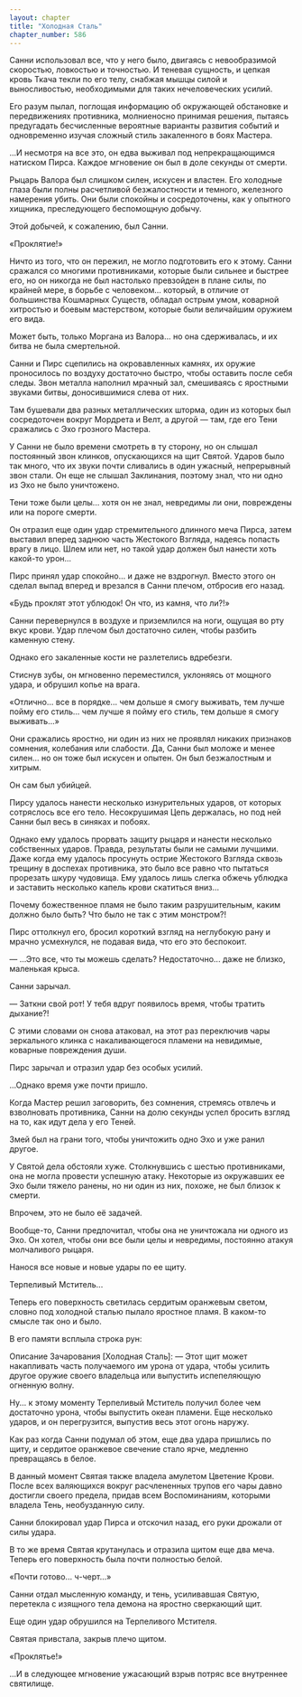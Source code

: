 ```yaml
---
layout: chapter
title: "Холодная Cталь"
chapter_number: 586
---
```


Санни использовал все, что у него было, двигаясь с невообразимой скоростью, ловкостью и точностью. И теневая сущность, и цепкая кровь Ткача текли по его телу, снабжая мышцы силой и выносливостью, необходимыми для таких нечеловеческих усилий.

Его разум пылал, поглощая информацию об окружающей обстановке и передвижениях противника, молниеносно принимая решения, пытаясь предугадать бесчисленные вероятные варианты развития событий и одновременно изучая сложный стиль закаленного в боях Мастера.

...И несмотря на все это, он едва выживал под непрекращающимся натиском Пирса. Каждое мгновение он был в доле секунды от смерти.

Рыцарь Валора был слишком силен, искусен и властен. Его холодные глаза были полны расчетливой безжалостности и темного, железного намерения убить. Они были спокойны и сосредоточены, как у опытного хищника, преследующего беспомощную добычу.

Этой добычей, к сожалению, был Санни.

«Проклятие!»

Ничто из того, что он пережил, не могло подготовить его к этому. Санни сражался со многими противниками, которые были сильнее и быстрее его, но он никогда не был настолько превзойден в плане силы, по крайней мере, в борьбе с человеком... который, в отличие от большинства Кошмарных Существ, обладал острым умом, коварной хитростью и боевым мастерством, которые были величайшим оружием его вида.

Может быть, только Моргана из Валора... но она сдерживалась, и их битва не была смертельной.

Санни и Пирс сцепились на окровавленных камнях, их оружие проносилось по воздуху достаточно быстро, чтобы оставить после себя следы. Звон металла наполнил мрачный зал, смешиваясь с яростными звуками битвы, доносившимися слева от них.

Там бушевали два разных металлических шторма, один из которых был сосредоточен вокруг Мордрета и Велт, а другой — там, где его Тени сражались с Эхо грозного Мастера.

У Санни не было времени смотреть в ту сторону, но он слышал постоянный звон клинков, опускающихся на щит Святой. Ударов было так много, что их звуки почти сливались в один ужасный, непрерывный звон стали. Он еще не слышал Заклинания, поэтому знал, что ни одно из Эхо не было уничтожено.

Тени тоже были целы... хотя он не знал, невредимы ли они, повреждены или на пороге смерти.

Он отразил еще один удар стремительного длинного меча Пирса, затем выставил вперед заднюю часть Жестокого Взгляда, надеясь попасть врагу в лицо. Шлем или нет, но такой удар должен был нанести хоть какой-то урон...

Пирс принял удар спокойно... и даже не вздрогнул. Вместо этого он сделал выпад вперед и врезался в Санни плечом, отбросив его назад.

«Будь проклят этот ублюдок! Он что, из камня, что ли?!»

Санни перевернулся в воздухе и приземлился на ноги, ощущая во рту вкус крови. Удар плечом был достаточно силен, чтобы разбить каменную стену.

Однако его закаленные кости не разлетелись вдребезги.

Стиснув зубы, он мгновенно переместился, уклоняясь от мощного удара, и обрушил копье на врага.

«Отлично... все в порядке... чем дольше я смогу выживать, тем лучше пойму его стиль... чем лучше я пойму его стиль, тем дольше я смогу выживать...»

Они сражались яростно, ни один из них не проявлял никаких признаков сомнения, колебания или слабости. Да, Санни был моложе и менее силен... но он тоже был искусен и опытен. Он был безжалостным и хитрым.

Он сам был убийцей.

Пирсу удалось нанести несколько изнурительных ударов, от которых сотряслось все его тело. Несокрушимая Цепь держалась, но под ней Санни был весь в синяках и побоях.

Однако ему удалось прорвать защиту рыцаря и нанести несколько собственных ударов. Правда, результаты были не самыми лучшими. Даже когда ему удалось просунуть острие Жестокого Взгляда сквозь трещину в доспехах противника, это было все равно что пытаться прорезать шкуру чудовища. Ему удалось лишь слегка обжечь ублюдка и заставить несколько капель крови скатиться вниз...

Почему божественное пламя не было таким разрушительным, каким должно было быть? Что было не так с этим монстром?!

Пирс оттолкнул его, бросил короткий взгляд на неглубокую рану и мрачно усмехнулся, не подавая вида, что его это беспокоит.

— ...Это все, что ты можешь сделать? Недостаточно... даже не близко, маленькая крыса.

Санни зарычал.

— Заткни свой рот! У тебя вдруг появилось время, чтобы тратить дыхание?!

С этими словами он снова атаковал, на этот раз переключив чары зеркального клинка с накаливающегося пламени на невидимые, коварные повреждения души.

Пирс зарычал и отразил удар без особых усилий.

...Однако время уже почти пришло.

Когда Мастер решил заговорить, без сомнения, стремясь отвлечь и взволновать противника, Санни на долю секунды успел бросить взгляд на то, как идут дела у его Теней.

Змей был на грани того, чтобы уничтожить одно Эхо и уже ранил другое.

У Святой дела обстояли хуже. Столкнувшись с шестью противниками, она не могла провести успешную атаку. Некоторые из окружавших ее Эхо были тяжело ранены, но ни один из них, похоже, не был близок к смерти.

Впрочем, это не было её задачей.

Вообще-то, Санни предпочитал, чтобы она не уничтожала ни одного из Эхо. Он хотел, чтобы они все были целы и невредимы, постоянно атакуя молчаливого рыцаря.

Нанося все новые и новые удары по ее щиту.

Терпеливый Мститель...

Теперь его поверхность светилась сердитым оранжевым светом, словно под холодной сталью пылало яростное пламя. В каком-то смысле так оно и было.

В его памяти всплыла строка рун:

Описание Зачарования [Холодная Сталь]: — Этот щит может накапливать часть получаемого им урона от удара, чтобы усилить другое оружие своего владельца или выпустить испепеляющую огненную волну.

Ну... к этому моменту Терпеливый Мститель получил более чем достаточно урона, чтобы выпустить океан пламени. Еще несколько ударов, и он перегрузится, выпустив весь этот огонь наружу.

Как раз когда Санни подумал об этом, еще два удара пришлись по щиту, и сердитое оранжевое свечение стало ярче, медленно превращаясь в белое.

В данный момент Святая также владела амулетом Цветение Крови. После всех валяющихся вокруг расчлененных трупов его чары давно достигли своего предела, придав всем Воспоминаниям, которыми владела Тень, необузданную силу.

Санни блокировал удар Пирса и отскочил назад, его руки дрожали от силы удара.

В то же время Святая крутанулась и отразила щитом еще два меча. Теперь его поверхность была почти полностью белой.

«Почти готово... ч-черт...»

Санни отдал мысленную команду, и тень, усиливавшая Святую, перетекла с изящного тела демона на яростно сверкающий щит.

Еще один удар обрушился на Терпеливого Мстителя.

Святая привстала, закрыв плечо щитом.

«Проклятье!»

...И в следующее мгновение ужасающий взрыв потряс все внутреннее святилище.